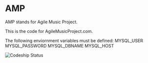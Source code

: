 # AMP

AMP stands for Agile Music Project.

This is the code for AgileMusicProject.com.

The following enviornment variables must be defined:
MYSQL_USER
MYSQL_PASSWORD
MYSQL_DBNAME
MYSQL_HOST

![Codeship Status](https://www.codeship.io/projects/8ec68400-c4df-0131-6d9b-120e87d70e60/status)
